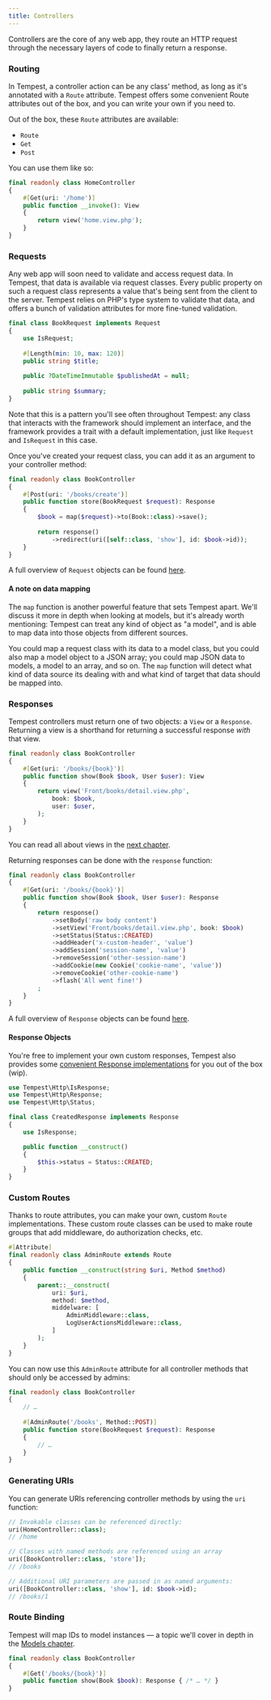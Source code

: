 ```yaml
---
title: Controllers
---
```


Controllers are the core of any web app, they route an HTTP request through the necessary layers of code to finally return a response.

### Routing

In Tempest, a controller action can be any class' method, as long as it's annotated with a `Route` attribute. Tempest offers some convenient Route attributes out of the box, and you can write your own if you need to.

Out of the box, these `Route` attributes are available:

- `Route`
- `Get`
- `Post`

You can use them like so:

```php
final readonly class HomeController
{
    #[Get(uri: '/home')]
    public function __invoke(): View
    {
        return view('home.view.php');
    }
}
```


### Requests

Any web app will soon need to validate and access request data. In Tempest, that data is available via request classes. Every public property on such a request class represents a value that's being sent from the client to the server. Tempest relies on PHP's type system to validate that data, and offers a bunch of validation attributes for more fine-tuned validation.

```php
final class BookRequest implements Request
{
    use IsRequest;
    
    #[Length(min: 10, max: 120)]
    public string $title;
    
    public ?DateTimeImmutable $publishedAt = null;
    
    public string $summary;
}
```

Note that this is a pattern you'll see often throughout Tempest: any class that interacts with the framework should implement an interface, and the framework provides a trait with a default implementation, just like `Request` and `IsRequest` in this case.

Once you've created your request class, you can add it as an argument to your controller method:

```php
final readonly class BookController
{
    #[Post(uri: '/books/create')]
    public function store(BookRequest $request): Response
    {
        $book = map($request)->to(Book::class)->save();
        
        return response()
            ->redirect(uri([self::class, 'show'], id: $book->id));
    }
}
```

A full overview of `Request` objects can be found [here](https://github.com/tempestphp/tempest-framework/blob/main/src/Http/Request.php).

#### A note on data mapping

The `map` function is another powerful feature that sets Tempest apart. We'll discuss it more in depth when looking at models, but it's already worth mentioning: Tempest can treat any kind of object as "a model", and is able to map data into those objects from different sources.

You could map a request class with its data to a model class, but you could also map a model object to a JSON array; you could map JSON data to models, a model to an array, and so on. The `map` function will detect what kind of data source its dealing with and what kind of target that data should be mapped into.

### Responses

Tempest controllers must return one of two objects: a `View` or a `Response`. Returning a view is a shorthand for returning a successful response _with_ that view.

```php
final readonly class BookController
{
    #[Get(uri: '/books/{book}')]
    public function show(Book $book, User $user): View
    {
        return view('Front/books/detail.view.php',
            book: $book,
            user: $user,
        );
    }
}
```

You can read all about views in the [next chapter](/03-views).

Returning responses can be done with the `response` function:


```php
final readonly class BookController
{
    #[Get(uri: '/books/{book}')]
    public function show(Book $book, User $user): Response
    {
        return response()
            ->setBody('raw body content')
            ->setView('Front/books/detail.view.php', book: $book)
            ->setStatus(Status::CREATED)
            ->addHeader('x-custom-header', 'value')
            ->addSession('session-name', 'value')
            ->removeSession('other-session-name')
            ->addCookie(new Cookie('cookie-name', 'value'))
            ->removeCookie('other-cookie-name')
            ->flash('All went fine!')
        ;
    }
}
```

A full overview of `Response` objects can be found [here](https://github.com/tempestphp/tempest-framework/blob/main/src/Http/Response.php).

#### Response Objects

You're free to implement your own custom responses, Tempest also provides some [convenient Response implementations](https://github.com/tempestphp/tempest-framework/tree/main/src/Http/Responses) for you out of the box (wip). 

```php
use Tempest\Http\IsResponse;
use Tempest\Http\Response;
use Tempest\Http\Status;

final class CreatedResponse implements Response
{
    use IsResponse;

    public function __construct() 
    {
        $this->status = Status::CREATED;
    }
}
```

### Custom Routes

Thanks to route attributes, you can make your own, custom `Route` implementations. These custom route classes can be used to make route groups that add middleware, do authorization checks, etc.

```php
#[Attribute]
final readonly class AdminRoute extends Route
{
    public function __construct(string $uri, Method $method)
    {
        parent::__construct(
            uri: $uri,
            method: $method,
            middelware: [
                AdminMiddleware::class,
                LogUserActionsMiddleware::class,
            ]
        );
    }
}
```

You can now use this `AdminRoute` attribute for all controller methods that should only be accessed by admins:

```php
final readonly class BookController
{
    // …
    
    #[AdminRoute('/books', Method::POST)]
    public function store(BookRequest $request): Response
    {
        // …
    }
}
```

### Generating URIs

You can generate URIs referencing controller methods by using the `uri` function:

```php
// Invokable classes can be referenced directly:
uri(HomeController::class); 
// /home

// Classes with named methods are referenced using an array
uri([BookController::class, 'store']); 
// /books

// Additional URI parameters are passed in as named arguments:
uri([BookController::class, 'show'], id: $book->id); 
// /books/1
```

### Route Binding

Tempest will map IDs to model instances — a topic we'll cover in depth in the [Models chapter](/04-models).

```php
final readonly class BookController
{
    #[Get('/books/{book}')]
    public function show(Book $book): Response { /* … */ }
}
```